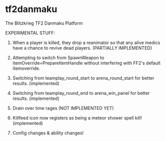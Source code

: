 tf2danmaku
==========

The Blitzkrieg TF2 Danmaku Platform

EXPERIMENTAL STUFF:

1) When a player is killed, they drop a reanimator so that any alive medics have a chance to revive dead players. (PARTIALLY IMPLEMENTED)

2) Attempting to switch from SpawnWeapon to itemOverride=PrepareItemHandle without interfering with FF2's default itemoverride.

3) Switching from teamplay_round_start to arena_round_start for better results. (implemented)

4) Switching from teamplay_round_end to arena_win_panel for better results. (implemented)

5) Drain over time rages (NOT IMPLEMENTED YET)

6) Killfeed icon now registers as being a meteor shower spell kill! (implemented)

7) Config changes & ability changes!
